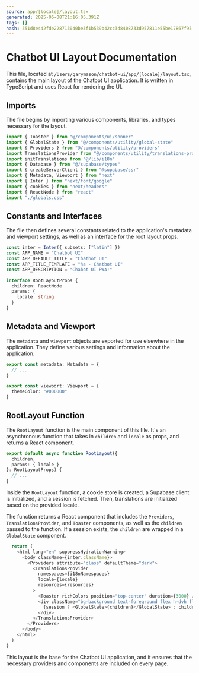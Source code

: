 ```yaml
---
source: app/[locale]/layout.tsx
generated: 2025-06-08T21:16:05.391Z
tags: []
hash: 351d8e442fde228713040be3f1b539b42cc3d8408733d957811e55be17867f95
---
```


# Chatbot UI Layout Documentation

This file, located at `/Users/garymason/chatbot-ui/app/[locale]/layout.tsx`, contains the main layout of the Chatbot UI application. It is written in TypeScript and uses React for rendering the UI.

## Imports

The file begins by importing various components, libraries, and types necessary for the layout.

```ts
import { Toaster } from "@/components/ui/sonner"
import { GlobalState } from "@/components/utility/global-state"
import { Providers } from "@/components/utility/providers"
import TranslationsProvider from "@/components/utility/translations-provider"
import initTranslations from "@/lib/i18n"
import { Database } from "@/supabase/types"
import { createServerClient } from "@supabase/ssr"
import { Metadata, Viewport } from "next"
import { Inter } from "next/font/google"
import { cookies } from "next/headers"
import { ReactNode } from "react"
import "./globals.css"
```

## Constants and Interfaces

The file then defines several constants related to the application's metadata and viewport settings, as well as an interface for the root layout props.

```ts
const inter = Inter({ subsets: ["latin"] })
const APP_NAME = "Chatbot UI"
const APP_DEFAULT_TITLE = "Chatbot UI"
const APP_TITLE_TEMPLATE = "%s - Chatbot UI"
const APP_DESCRIPTION = "Chabot UI PWA!"

interface RootLayoutProps {
  children: ReactNode
  params: {
    locale: string
  }
}
```

## Metadata and Viewport

The `metadata` and `viewport` objects are exported for use elsewhere in the application. They define various settings and information about the application.

```ts
export const metadata: Metadata = {
  // ...
}

export const viewport: Viewport = {
  themeColor: "#000000"
}
```

## RootLayout Function

The `RootLayout` function is the main component of this file. It's an asynchronous function that takes in `children` and `locale` as props, and returns a React component.

```ts
export default async function RootLayout({
  children,
  params: { locale }
}: RootLayoutProps) {
  // ...
}
```

Inside the `RootLayout` function, a cookie store is created, a Supabase client is initialized, and a session is fetched. Then, translations are initialized based on the provided locale.

The function returns a React component that includes the `Providers`, `TranslationsProvider`, and `Toaster` components, as well as the `children` passed to the function. If a session exists, the `children` are wrapped in a `GlobalState` component.

```ts
  return (
    <html lang="en" suppressHydrationWarning>
      <body className={inter.className}>
        <Providers attribute="class" defaultTheme="dark">
          <TranslationsProvider
            namespaces={i18nNamespaces}
            locale={locale}
            resources={resources}
          >
            <Toaster richColors position="top-center" duration={3000} />
            <div className="bg-background text-foreground flex h-dvh flex-col items-center overflow-x-auto">
              {session ? <GlobalState>{children}</GlobalState> : children}
            </div>
          </TranslationsProvider>
        </Providers>
      </body>
    </html>
  )
}
```

This layout is the base for the Chatbot UI application, and it ensures that the necessary providers and components are included on every page.